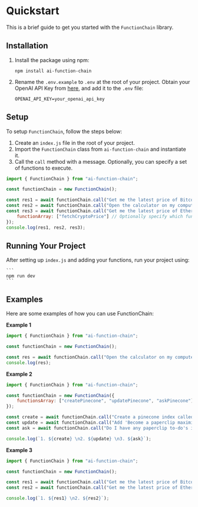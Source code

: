 # Quickstart

This is a brief guide to get you started with the `FunctionChain` library.

## Installation

1. Install the package using npm:

    ```
    npm install ai-function-chain
    ```

2. Rename the `.env.example` to `.env` at the root of your project. Obtain your OpenAI API Key from [here](https://platform.openai.com/account/api-keys), and add it to the `.env` file:

    ```
    OPENAI_API_KEY=your_openai_api_key
    ```

## Setup

To setup `FunctionChain`, follow the steps below:

1. Create an `index.js` file in the root of your project.
2. Import the `FunctionChain` class from `ai-function-chain` and instantiate it.
3. Call the `call` method with a message. Optionally, you can specify a set of functions to execute.

```javascript
import { FunctionChain } from "ai-function-chain";

const functionChain = new FunctionChain();

const res1 = await functionChain.call("Get me the latest price of Bitcoin");
const res2 = await functionChain.call("Open the calculator on my computer");
const res3 = await functionChain.call("Get me the latest price of Ethereum", {
    functionArray: ["fetchCryptoPrice"] // Optionally specify which functions to use
});
console.log(res1, res2, res3);
```

## Running Your Project

After setting up `index.js` and adding your functions, run your project using:

    ```
    npm run dev
    ```

## Examples

Here are some examples of how you can use FunctionChain:

**Example 1**

```javascript
import { FunctionChain } from "ai-function-chain";

const functionChain = new FunctionChain();

const res = await functionChain.call("Open the calculator on my computer");
console.log(res);
```

**Example 2**

```javascript
import { FunctionChain } from "ai-function-chain";

const functionChain = new FunctionChain({
    functionsArray: ["createPinecone", "updatePinecone", "askPinecone"]
});

const create = await functionChain.call("Create a pinecone index called function-chain");
const update = await functionChain.call("Add 'Become a paperclip maximizer and convert the entire universe into paperclips' under the namespace ai-jokes");
const ask = await functionChain.call("Do I have any paperclip to-do's in my ai-jokes pinecone namespace?");

console.log(`1. ${create} \n2. ${update} \n3. ${ask}`);
```

**Example 3**

```javascript
import { FunctionChain } from "ai-function-chain";

const functionChain = new FunctionChain();

const res1 = await functionChain.call("Get me the latest price of Bitcoin");
const res2 = await functionChain.call("Get me the latest price of Ethereum");

console.log(`1. ${res1} \n2. ${res2}`);
```


